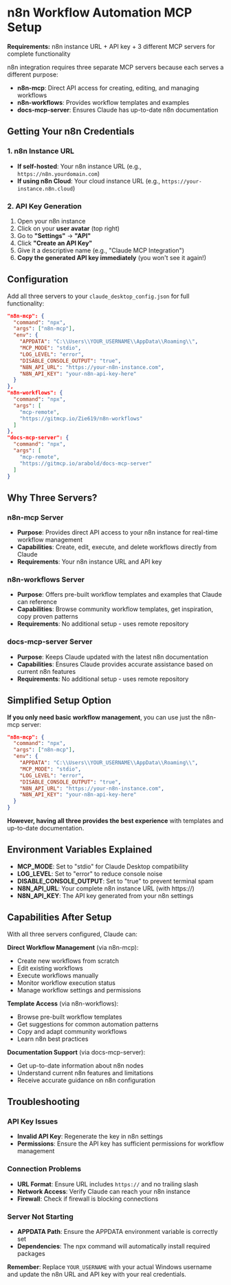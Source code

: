 # n8n Workflow Automation MCP Setup

**Requirements:** n8n instance URL + API key + 3 different MCP servers for complete functionality

n8n integration requires three separate MCP servers because each serves a different purpose:
- **n8n-mcp**: Direct API access for creating, editing, and managing workflows
- **n8n-workflows**: Provides workflow templates and examples
- **docs-mcp-server**: Ensures Claude has up-to-date n8n documentation

## Getting Your n8n Credentials

### 1. n8n Instance URL
- **If self-hosted**: Your n8n instance URL (e.g., `https://n8n.yourdomain.com`)
- **If using n8n Cloud**: Your cloud instance URL (e.g., `https://your-instance.n8n.cloud`)

### 2. API Key Generation
1. Open your n8n instance
2. Click on your **user avatar** (top right)
3. Go to **"Settings"** → **"API"**
4. Click **"Create an API Key"**
5. Give it a descriptive name (e.g., "Claude MCP Integration")
6. **Copy the generated API key immediately** (you won't see it again!)

## Configuration

Add all three servers to your `claude_desktop_config.json` for full functionality:

```json
"n8n-mcp": {
  "command": "npx",
  "args": ["n8n-mcp"],
  "env": {
    "APPDATA": "C:\\Users\\YOUR_USERNAME\\AppData\\Roaming\\",
    "MCP_MODE": "stdio",
    "LOG_LEVEL": "error",
    "DISABLE_CONSOLE_OUTPUT": "true",
    "N8N_API_URL": "https://your-n8n-instance.com",
    "N8N_API_KEY": "your-n8n-api-key-here"
  }
},
"n8n-workflows": {
  "command": "npx",
  "args": [
    "mcp-remote",
    "https://gitmcp.io/Zie619/n8n-workflows"
  ]
},
"docs-mcp-server": {
  "command": "npx",
  "args": [
    "mcp-remote",
    "https://gitmcp.io/arabold/docs-mcp-server"
  ]
}
```

## Why Three Servers?

### n8n-mcp Server
- **Purpose**: Provides direct API access to your n8n instance for real-time workflow management
- **Capabilities**: Create, edit, execute, and delete workflows directly from Claude
- **Requirements**: Your n8n instance URL and API key

### n8n-workflows Server
- **Purpose**: Offers pre-built workflow templates and examples that Claude can reference
- **Capabilities**: Browse community workflow templates, get inspiration, copy proven patterns
- **Requirements**: No additional setup - uses remote repository

### docs-mcp-server Server
- **Purpose**: Keeps Claude updated with the latest n8n documentation
- **Capabilities**: Ensures Claude provides accurate assistance based on current n8n features
- **Requirements**: No additional setup - uses remote repository

## Simplified Setup Option

**If you only need basic workflow management**, you can use just the n8n-mcp server:

```json
"n8n-mcp": {
  "command": "npx",
  "args": ["n8n-mcp"],
  "env": {
    "APPDATA": "C:\\Users\\YOUR_USERNAME\\AppData\\Roaming\\",
    "MCP_MODE": "stdio",
    "LOG_LEVEL": "error",
    "DISABLE_CONSOLE_OUTPUT": "true",
    "N8N_API_URL": "https://your-n8n-instance.com",
    "N8N_API_KEY": "your-n8n-api-key-here"
  }
}
```

**However, having all three provides the best experience** with templates and up-to-date documentation.

## Environment Variables Explained

- **MCP_MODE**: Set to "stdio" for Claude Desktop compatibility
- **LOG_LEVEL**: Set to "error" to reduce console noise
- **DISABLE_CONSOLE_OUTPUT**: Set to "true" to prevent terminal spam
- **N8N_API_URL**: Your complete n8n instance URL (with https://)
- **N8N_API_KEY**: The API key generated from your n8n settings

## Capabilities After Setup

With all three servers configured, Claude can:

**Direct Workflow Management** (via n8n-mcp):
- Create new workflows from scratch
- Edit existing workflows
- Execute workflows manually
- Monitor workflow execution status
- Manage workflow settings and permissions

**Template Access** (via n8n-workflows):
- Browse pre-built workflow templates
- Get suggestions for common automation patterns
- Copy and adapt community workflows
- Learn n8n best practices

**Documentation Support** (via docs-mcp-server):
- Get up-to-date information about n8n nodes
- Understand current n8n features and limitations
- Receive accurate guidance on n8n configuration

## Troubleshooting

### API Key Issues
- **Invalid API Key**: Regenerate the key in n8n settings
- **Permissions**: Ensure the API key has sufficient permissions for workflow management

### Connection Problems
- **URL Format**: Ensure URL includes `https://` and no trailing slash
- **Network Access**: Verify Claude can reach your n8n instance
- **Firewall**: Check if firewall is blocking connections

### Server Not Starting
- **APPDATA Path**: Ensure the APPDATA environment variable is correctly set
- **Dependencies**: The npx command will automatically install required packages

**Remember**: Replace `YOUR_USERNAME` with your actual Windows username and update the n8n URL and API key with your real credentials.